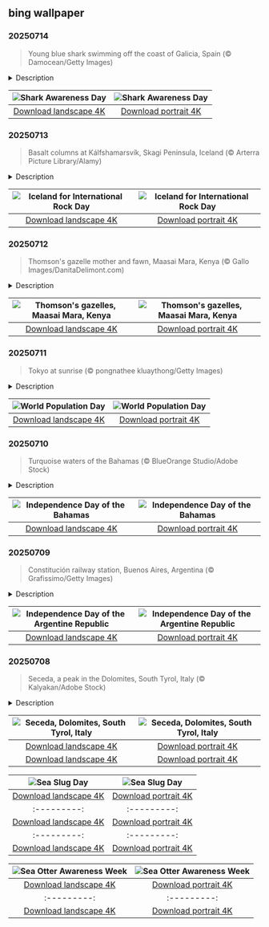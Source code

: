## bing wallpaper

### 20250714

> Young blue shark swimming off the coast of Galicia, Spain (© Damocean/Getty Images)

<details>
<summary>Description</summary>

> Sharks have been around for over 400 million years—outlasting dinosaurs, surviving ice ages, and weathering mass extinctions. They are symbols of ocean health, which is why Shark Awareness Day draws attention to these apex predators that help maintain balance in marine ecosystems. Protecting sharks means preserving the health of entire ocean environments—and ultimately, securing a sustainable future for all life. With many shark species facing the threat of extinction, this day is all about appreciating their ancient legacy and learning how we can help keep them off the endangered list.
> 
> Take the blue shark, featured here, for example—sleek, wide-ranging, and undeniably captivating. It's the only living member of its genus, and it prefers the deep waters of temperate and tropical oceans. While typically a laid-back swimmer, it's capable of sudden bursts of speed when needed. Blue sharks are famous for their epic migrations—some travel from New England to South America, guided by seasonal changes, food availability, and favorable environmental conditions. They give birth to live young and are known for their large litters—ranging from 25 to over 100 pups. After birth, the young head to special nursery zones, far from adult habitats, where they can grow and learn the ways of the sea.
> 
> 

</details>

| ![Shark Awareness Day](https://cn.bing.com/th?id=OHR.YoungShark_EN-US4689572794_UHD.jpg&pid=hp&w=400&h=224&rs=1&c=4) | ![Shark Awareness Day](https://cn.bing.com/th?id=OHR.YoungShark_EN-US4689572794_1080x1920.jpg&pid=hp&w=155&h=315&rs=1&c=4) |
|:---------:|:---------:|
| [Download landscape 4K](https://cn.bing.com/th?id=OHR.YoungShark_EN-US4689572794_UHD.jpg) | [Download portrait 4K](https://cn.bing.com/th?id=OHR.YoungShark_EN-US4689572794_1080x1920.jpg) |

### 20250713

> Basalt columns at Kálfshamarsvík, Skagi Peninsula, Iceland (© Arterra Picture Library/Alamy)

<details>
<summary>Description</summary>

> Do you think rocks are just … well, rocks? These natural mineral combinations have done more than just sit around—they've built the Earth's crust and helped humans shape history. From Stone Age tools to the minerals powering modern civilization, rocks have been essential throughout our journey. International Rock Day celebrates this enduring impact, inviting us to explore the science of rocks, admire their natural beauty, and recognize the rich variety they add to our world.
> 
> If you're wondering where to see geology in action, Iceland is a great place to explore. Today's image takes us to Kálfshamarsvík—a secluded cove on the country's remote Skagi Peninsula. Unlike Iceland's famous black sand beaches, this cove's shore is strewn with large, smooth pebbles, while its fiery volcanic past still reveals itself in the towering cliffs. Here, evidence of volcanic activity is on full display in the form of rare hexagonal basalt columns. These sea cliffs are shaped into natural sculptures so symmetrical that they look almost human-made. These striking formations were created around 2 million years ago, when thick basalt lava cooled slowly, contracting and cracking into geometric shapes that form near-perfect hexagons. Though Iceland is full of volcanic marvels, formations like these are rare, making this quiet cove truly remarkable.
> 
> 

</details>

| ![Iceland for International Rock Day](https://cn.bing.com/th?id=OHR.BasaltColumns_EN-US4476950150_UHD.jpg&pid=hp&w=400&h=224&rs=1&c=4) | ![Iceland for International Rock Day](https://cn.bing.com/th?id=OHR.BasaltColumns_EN-US4476950150_1080x1920.jpg&pid=hp&w=155&h=315&rs=1&c=4) |
|:---------:|:---------:|
| [Download landscape 4K](https://cn.bing.com/th?id=OHR.BasaltColumns_EN-US4476950150_UHD.jpg) | [Download portrait 4K](https://cn.bing.com/th?id=OHR.BasaltColumns_EN-US4476950150_1080x1920.jpg) |

### 20250712

> Thomson's gazelle mother and fawn, Maasai Mara, Kenya (© Gallo Images/DanitaDelimont.com)

<details>
<summary>Description</summary>

> There's something about the way animals move through the grasslands of the Maasai Mara, bathed in golden rays, that makes you pause and simply watch. This stretch of savanna in southwestern Kenya teems with wildlife—from elephants stomping through bushes to cheetahs scanning the horizon. Yet sometimes it's the smaller creatures that grab attention—like the Thomson's gazelles featured in today's image.
> 
> Known as 'tommies,' Thomson's gazelles are among the fastest animals in Africa, reaching speeds of up to 50 miles per hour. They thrive in the Mara's short grass plains, which provide a clear view of approaching predators. Though adults may seem to be grazing peacefully, their ears are always tuned to nearby movements.
> 
> Mating occurs year-round, peaking just before the rainy season. Males hold territories, waiting for females to pass through. After a five- to six-month gestation period, the female gives birth to one fawn, weighing around 4 to 6 pounds. For the first few weeks, the small gazelle stays hidden most of the day with the mother returning briefly to nurse. These early days are crucial as the young learn to run and blend in. Despite their delicate appearance, tommies are tough. Many join the great migration during the dry season, relying on their agility and the awareness of wildebeests and zebras to evade danger in search of greener plains.

</details>

| ![Thomson's gazelles, Maasai Mara, Kenya](https://cn.bing.com/th?id=OHR.ThomsonGazelle_EN-US4354285846_UHD.jpg&pid=hp&w=400&h=224&rs=1&c=4) | ![Thomson's gazelles, Maasai Mara, Kenya](https://cn.bing.com/th?id=OHR.ThomsonGazelle_EN-US4354285846_1080x1920.jpg&pid=hp&w=155&h=315&rs=1&c=4) |
|:---------:|:---------:|
| [Download landscape 4K](https://cn.bing.com/th?id=OHR.ThomsonGazelle_EN-US4354285846_UHD.jpg) | [Download portrait 4K](https://cn.bing.com/th?id=OHR.ThomsonGazelle_EN-US4354285846_1080x1920.jpg) |

### 20250711

> Tokyo at sunrise (© pongnathee kluaythong/Getty Images)

<details>
<summary>Description</summary>

> We are living in a full house, and it is getting fuller. With 8.2 billion people and counting, World Population Day highlights how that growth affects cities, food, and the future. First observed in 1989, the day focuses on how unchecked population growth affects sustainability. The event was inspired by Five Billion Day in 1987, which marked the approximate date when the global population hit that milestone. As cities expand, green spaces shrink, and agriculture competes for limited land and water resources. But there is a way forward—investing in education, improving access to healthcare, and building smarter cities can balance growth with sustainability.
> 
> On a global scale, India remains the most populous country in 2025 with over 1.46 billion people, followed by China at 1.41 billion. The United States trails with around 339 million, though its growth is slowing and aging populations are becoming a new challenge. Tokyo, the world's largest city with around 37.2 million people, illustrates the realities of high-density urban life: overcrowded spaces, transport congestion, and rising demand for services. World Population Day is more than a head count—it's a call for better planning and long-term thinking to ensure future generations can thrive on a planet with finite resources.
> 
> 

</details>

| ![World Population Day](https://cn.bing.com/th?id=OHR.TokyoSunrise_EN-US4269783992_UHD.jpg&pid=hp&w=400&h=224&rs=1&c=4) | ![World Population Day](https://cn.bing.com/th?id=OHR.TokyoSunrise_EN-US4269783992_1080x1920.jpg&pid=hp&w=155&h=315&rs=1&c=4) |
|:---------:|:---------:|
| [Download landscape 4K](https://cn.bing.com/th?id=OHR.TokyoSunrise_EN-US4269783992_UHD.jpg) | [Download portrait 4K](https://cn.bing.com/th?id=OHR.TokyoSunrise_EN-US4269783992_1080x1920.jpg) |

### 20250710

> Turquoise waters of the Bahamas (© BlueOrange Studio/Adobe Stock)

<details>
<summary>Description</summary>

> The Bahamas comes alive with color, music, and pride today as the nation marks its Independence Day. First recorded by Europeans in 1492 when Christopher Columbus arrived, the islands were initially under Spanish rule. They later came briefly under American control before becoming a British colony. After decades of legal negotiations and a growing push for self-governance, the Bahamas transitioned to full independence on this day in 1973.
> 
> In the lead-up to July 10, Bahamians across the archipelago take part in spirited celebrations, including National Pride Day, ecumenical services, and community walks and runs. These events shine a spotlight on the nation's vibrant culture, heritage, and deep sense of patriotism. And what better backdrop for such festivities than the breathtaking turquoise waters that surround the islands? The shallow, white sandbanks reflect sunlight in a way that gives the ocean its signature electric-blue glow, pictured here. Whether you're snorkeling among coral reefs, watching fireworks from a beachfront, or cruising the Exuma Cays under the golden sun, it seems the ocean sparkles just a little brighter on Independence Day.
> 
> 

</details>

| ![Independence Day of the Bahamas](https://cn.bing.com/th?id=OHR.BahamaBlues_EN-US1367794856_UHD.jpg&pid=hp&w=400&h=224&rs=1&c=4) | ![Independence Day of the Bahamas](https://cn.bing.com/th?id=OHR.BahamaBlues_EN-US1367794856_1080x1920.jpg&pid=hp&w=155&h=315&rs=1&c=4) |
|:---------:|:---------:|
| [Download landscape 4K](https://cn.bing.com/th?id=OHR.BahamaBlues_EN-US1367794856_UHD.jpg) | [Download portrait 4K](https://cn.bing.com/th?id=OHR.BahamaBlues_EN-US1367794856_1080x1920.jpg) |

### 20250709

> Constitución railway station, Buenos Aires, Argentina (© Grafissimo/Getty Images)

<details>
<summary>Description</summary>

> Argentina, a nation of sweeping pampas, rich culture, and a bold identity, celebrates its Independence Day today. This pivotal date marks the moment in 1816 when delegates from across the region gathered in the city of San Miguel de Tucumán to declare freedom from Spanish colonial rule. The road to independence was not easy; it followed years of internal struggles and revolutions influenced by global movements, including the American and French revolutions. But the resolve of the Argentine people prevailed.
> 
> Since gaining independence, Argentina has taken important steps in shaping its national identity. The drafting of its first constitution in 1853 established a framework for democratic governance that continues to influence its political system. The country has also made notable contributions to global culture and sports. It has offered the world literary figures like Jorge Luis Borges, a rich culinary tradition centered on asado (a traditional barbecue), and legendary athletes such as Diego Maradona and Lionel Messi. Constitución railway station in Buenos Aires, pictured here, is a historic hub that reflects Argentina's drive for growth, connectivity, and the spirit of unity that emerged during a transformative era.
> 
> 

</details>

| ![Independence Day of the Argentine Republic](https://cn.bing.com/th?id=OHR.ConstitucionStation_EN-US1235857389_UHD.jpg&pid=hp&w=400&h=224&rs=1&c=4) | ![Independence Day of the Argentine Republic](https://cn.bing.com/th?id=OHR.ConstitucionStation_EN-US1235857389_1080x1920.jpg&pid=hp&w=155&h=315&rs=1&c=4) |
|:---------:|:---------:|
| [Download landscape 4K](https://cn.bing.com/th?id=OHR.ConstitucionStation_EN-US1235857389_UHD.jpg) | [Download portrait 4K](https://cn.bing.com/th?id=OHR.ConstitucionStation_EN-US1235857389_1080x1920.jpg) |

### 20250708

> Seceda, a peak in the Dolomites, South Tyrol, Italy (© Kalyakan/Adobe Stock)

<details>
<summary>Description</summary>

> Italy's Dolomites don't just tower; they enchant, turning every trail into a story. Fondly known as the 'Pale Mountains,' the Dolomites derive their name from dolomite—a carbonate mineral. Set in the northern Italian Alps, the range spans over 345,000 acres and boasts 18 soaring peaks that rise above 9,500 feet. These mountains feature sheer cliffs, lofty walls, and a maze of narrow, winding valleys.
> 
> Amid the dramatic landscape of the Dolomites lies one of its most spectacular peaks, Seceda, featured in today's image. With a height of around 8,200 feet, it offers the highest panoramic viewpoint in Val Gardena, a scenic valley in the province of South Tyrol. A short cable car ride takes you to the summit, bypassing what would otherwise be a strenuous hike. Once at the top, you're greeted by a stunning sweep of the Dolomites' iconic jagged ridgelines. On a clear day, you might even spot Austria's tallest mountain, the Großglockner, located more than 90 miles away.
> 
> 

</details>

| ![Seceda, Dolomites, South Tyrol, Italy](https://cn.bing.com/th?id=OHR.SecedaPeak_EN-US0983713623_UHD.jpg&pid=hp&w=400&h=224&rs=1&c=4) | ![Seceda, Dolomites, South Tyrol, Italy](https://cn.bing.com/th?id=OHR.SecedaPeak_EN-US0983713623_1080x1920.jpg&pid=hp&w=155&h=315&rs=1&c=4) |
|:---------:|:---------:|
| [Download landscape 4K](https://cn.bing.com/th?id=OHR.SecedaPeak_EN-US0983713623_UHD.jpg) | [Download portrait 4K](https://cn.bing.com/th?id=OHR.SecedaPeak_EN-US0983713623_1080x1920.jpg) |--:|:---------:|
| [Download landscape 4K](https://cn.bing.com/th?id=OHR.MinnesotaRotunda_EN-US6605011856_UHD.jpg) | [Download portrait 4K](https://cn.bing.com/th?id=OHR.MinnesotaRotunda_EN-US6605011856_1080x1920.jpg) |R.CuteChameleon_EN-US6483346105_1080x1920.jpg) |30_UHD.jpg) | [Download portrait 4K](https://cn.bing.com/th?id=OHR.SealRiver_EN-US6267835630_1080x1920.jpg) |e a more fitting name. Someone call Terry.
> 
> 

</details>

| ![Sea Slug Day](https://cn.bing.com/th?id=OHR.SeaAngel_EN-US5531672696_UHD.jpg&pid=hp&w=400&h=224&rs=1&c=4) | ![Sea Slug Day](https://cn.bing.com/th?id=OHR.SeaAngel_EN-US5531672696_1080x1920.jpg&pid=hp&w=155&h=315&rs=1&c=4) |
|:---------:|:---------:|
| [Download landscape 4K](https://cn.bing.com/th?id=OHR.SeaAngel_EN-US5531672696_UHD.jpg) | [Download portrait 4K](https://cn.bing.com/th?id=OHR.SeaAngel_EN-US5531672696_1080x1920.jpg) |OHR.DarkSkyAcadia_EN-US6966527964_1080x1920.jpg) |.bing.com/th?id=OHR.GoldenJellyfish_EN-US6743816471_1080x1920.jpg&pid=hp&w=155&h=315&rs=1&c=4) |
|:---------:|:---------:|
| [Download landscape 4K](https://cn.bing.com/th?id=OHR.GoldenJellyfish_EN-US6743816471_UHD.jpg) | [Download portrait 4K](https://cn.bing.com/th?id=OHR.GoldenJellyfish_EN-US6743816471_1080x1920.jpg) |ng.com/th?id=OHR.LastDollarRoad_EN-US7923638318_UHD.jpg&pid=hp&w=400&h=224&rs=1&c=4) | ![First day of autumn](https://cn.bing.com/th?id=OHR.LastDollarRoad_EN-US7923638318_1080x1920.jpg&pid=hp&w=155&h=315&rs=1&c=4) |
|:---------:|:---------:|
| [Download landscape 4K](https://cn.bing.com/th?id=OHR.LastDollarRoad_EN-US7923638318_UHD.jpg) | [Download portrait 4K](https://cn.bing.com/th?id=OHR.LastDollarRoad_EN-US7923638318_1080x1920.jpg) |ppers who hunted otters to near extinction before they were protected by law. Although sea otter populations have rebounded, they are still considered endangered. Otters live along the Pacific Coast of North America, from California up to Alaska. Although they can walk on land, they almost never find the need or desire to, even when it's nap time. When they're ready for a snooze, they'll raft up, wrap themselves in a strand of kelp to keep them from drifting away, and recline on the world's biggest waterbed.

</details>

| ![Sea Otter Awareness Week](https://cn.bing.com/th?id=OHR.SitkaOtters_EN-US7714053956_UHD.jpg&pid=hp&w=400&h=224&rs=1&c=4) | ![Sea Otter Awareness Week](https://cn.bing.com/th?id=OHR.SitkaOtters_EN-US7714053956_1080x1920.jpg&pid=hp&w=155&h=315&rs=1&c=4) |
|:---------:|:---------:|
| [Download landscape 4K](https://cn.bing.com/th?id=OHR.SitkaOtters_EN-US7714053956_UHD.jpg) | [Download portrait 4K](https://cn.bing.com/th?id=OHR.SitkaOtters_EN-US7714053956_1080x1920.jpg) |oo_EN-US7569665443_UHD.jpg&pid=hp&w=400&h=224&rs=1&c=4) | ![World Bamboo Day](https://cn.bing.com/th?id=OHR.ArashiyamaBamboo_EN-US7569665443_1080x1920.jpg&pid=hp&w=155&h=315&rs=1&c=4) |
|:---------:|:---------:|
| [Download landscape 4K](https://cn.bing.com/th?id=OHR.ArashiyamaBamboo_EN-US7569665443_UHD.jpg) | [Download portrait 4K](https://cn.bing.com/th?id=OHR.ArashiyamaBamboo_EN-US7569665443_1080x1920.jpg) |